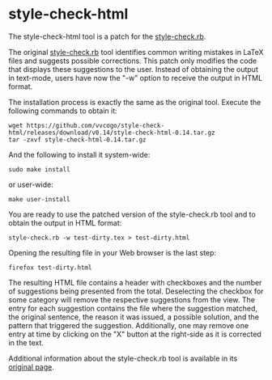 # style-check-html
The style-check-html tool is a patch for the [style-check.rb](http://www.cs.umd.edu/~nspring/software/style-check-readme.html).

The original [style-check.rb](http://www.cs.umd.edu/~nspring/software/style-check-readme.html) tool identifies common writing mistakes in LaTeX files and suggests possible corrections.
This patch only modifies the code that displays these suggestions to the user. Instead of obtaining the output in text-mode, users have now the "-w" option to receive the output in HTML format.

The installation process is exactly the same as the original tool. Execute the following commands to obtain it: 
```
wget https://github.com/vvcogo/style-check-html/releases/download/v0.14/style-check-html-0.14.tar.gz
tar -zxvf style-check-html-0.14.tar.gz
```
And the following to install it system-wide:
```
sudo make install
```
or user-wide:
```
make user-install
```

You are ready to use the patched version of the style-check.rb tool and to obtain the output in HTML format:
```
style-check.rb -w test-dirty.tex > test-dirty.html
```

Opening the resulting file in your Web browser is the last step:
```
firefox test-dirty.html
```

The resulting HTML file contains a header with checkboxes and the number of suggestions being presented from the total.
Deselecting the checkbox for some category will remove the respective suggestions from the view.
The entry for each suggestion contains the file where the suggestion matched, the original sentence, the reason it was issued, a possible solution, and the pattern that triggered the suggestion.
Additionally, one may remove one entry at time by clicking on the "X" button at the right-side as it is corrected in the text.

Additional information about the style-check.rb tool is available in its [original page](http://www.cs.umd.edu/~nspring/software/style-check-readme.html).
